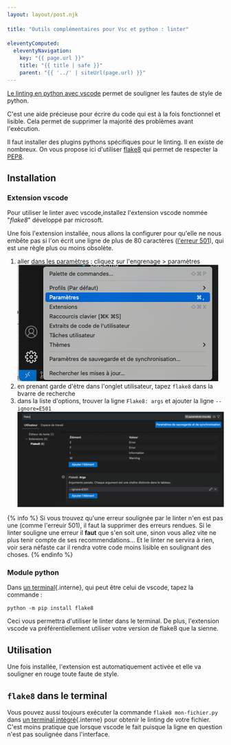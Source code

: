 ```yaml
---
layout: layout/post.njk

title: "Outils complémentaires pour Vsc et python : linter"

eleventyComputed:
  eleventyNavigation:
    key: "{{ page.url }}"
    title: "{{ title | safe }}"
    parent: "{{ '../' | siteUrl(page.url) }}"
---
```


<!-- début résumé -->

[Le linting en python avec vscode](https://code.visualstudio.com/docs/python/linting) permet de souligner les fautes de style de python.

C'est une aide précieuse pour écrire du code qui est à la fois fonctionnel et lisible. Cela permet de supprimer la majorité des problèmes avant l'exécution.

<!-- fin résumé -->

Il faut installer des plugins pythons spécifiques pour le linting. Il en existe de nombreux. On vous propose ici d'utiliser [flake8](https://flake8.pycqa.org/en/latest/) qui permet de respecter la [PEP8](https://www.python.org/dev/peps/pep-0008/).

## <span id="installation-flake8"></span> Installation

### Extension vscode

Pour utiliser le linter avec vscode,installez l'extension vscode nommée "_flake8_" développé par microsoft.

Une fois l'extension installée, nous allons la configurer pour qu'elle ne nous embête pas si l'on écrit une ligne de plus de 80 caractères ([l'erreur 501](https://pycodestyle.pycqa.org/en/latest/intro.html#error-codes)), qui est une règle plus ou moins obsolète.

1. aller [dans les paramètres](https://code.visualstudio.com/docs/getstarted/settings#_settings-editor) : cliquez sur l'engrenage > paramètres ![paramètres vscode](./vscode-paramètres.png)
2. en prenant garde d'ètre dans l'onglet utilisateur, tapez `flake8` dans la bvarre de recherche
3. dans la liste d'options, trouver la ligne `Flake8: args` et ajouter la ligne `--ignore=E501` ![paramètres flake8](./flake8-paramètres.png)

{% info %}
Si vous trouvez qu'une erreur soulignée par le linter n'en est pas une (comme l'erreuir 501), il faut la supprimer des erreurs rendues. Si le linter souligne une erreur il **faut** que s'en soit une, sinon vous allez vite ne plus tenir compte de ses recommendations... Et le linter ne servira à rien, voir sera néfaste car il rendra votre code moins lisible en soulignant des choses.
{% endinfo %}

### Module python

Dans [un terminal](../../../../ordinateur-développement/terminal){.interne}, qui peut être celui de vscode, tapez la commande :

```shell
python -m pip install flake8
```

Ceci vous permettra d'utiliser le linter dans le terminal. De plus, l'extension vscode va préférentiellement utiliser votre version de flake8 que la sienne.

## Utilisation

Une fois installée, l'extension est automatiquement activée et elle va souligner en rouge toute faute de style.

## `flake8` dans le terminal

Vous pouvez aussi toujours exécuter la commande `flake8 mon-fichier.py` dans [un terminal intégré](../../../terminal#terminal-intégré){.interne} pour obtenir le linting de votre fichier. C'est moins pratique que lorsque vscode le fait puisque la ligne en question n'est pas soulignée dans l'interface.
